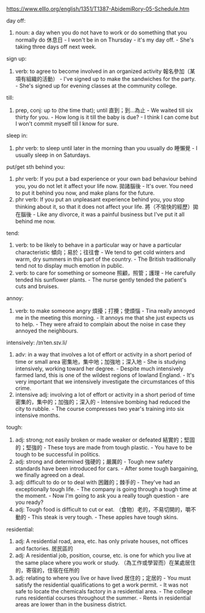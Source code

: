 https://www.elllo.org/english/1351/T1387-AbidemiRory-05-Schedule.htm

day off:
  1. noun: a day when you do not have to work or do something that you normally do  休息日
    - I won't be in on Thursday - it's my day off.
    - She's taking three days off next week.

sign up:
  1. verb: to agree to become involved in an organized activity  報名參加（某項有組織的活動）
    - I've signed up to make the sandwiches for the party.
    - She's signed up for evening classes at the community college.

till:
  1. prep, conj: up to (the time that); until  直到；到…為止
    - We waited till six thirty for you.
    - How long is it till the baby is due?
    - I think I can come but I won't commit myself till I know for sure.

sleep in:
  1. phr verb: to sleep until later in the morning than you usually do  睡懶覺
    - I usually sleep in on Saturdays.

put/get sth behind you:
  1. phr verb: If you put a bad experience or your own bad behaviour behind you, you do not let it affect your life now.  拋諸腦後
    - It's over. You need to put it behind you now, and make plans for the future.
  2. phr verb: If you put an unpleasant experience behind you, you stop thinking about it, so that it does not affect your life.  將（不愉快的經歷）拋在腦後
    - Like any divorce, it was a painful business but I've put it all behind me now.

tend:
  1. verb: to be likely to behave in a particular way or have a particular characteristic  傾向；易於；往往會
    - We tend to get cold winters and warm, dry summers in this part of the country.
    - The British traditionally tend not to display much emotion in public.
  2. verb: to care for something or someone  照顧，照管；護理
    - He carefully tended his sunflower plants.
    - The nurse gently tended the patient's cuts and bruises.

annoy:
  1. verb: to make someone angry  煩擾；打攪；使煩惱
    - Tina really annoyed me in the meeting this morning.
    - It annoys me that she just expects us to help.
    - They were afraid to complain about the noise in case they annoyed the neighbours.

intensively: /ɪnˈten.sɪv.li/
  1. adv: in a way that involves a lot of effort or activity in a short period of time or small area  密集地，集中地；加強地；深入地
    - She is studying intensively, working toward her degree.
    - Despite much intensively farmed land, this is one of the wildest regions of lowland England.
    - It's very important that we intensively investigate the circumstances of this crime.
  2. intensive adj: involving a lot of effort or activity in a short period of time  密集的，集中的；加強的；深入的
    - Intensive bombing had reduced the city to rubble.
    - The course compresses two year's training into six intensive months.

tough:
  1. adj: strong; not easily broken or made weaker or defeated  結實的；堅固的；堅強的
    - These toys are made from tough plastic.
    - You have to be tough to be successful in politics.
  2. adj: strong and determined  強硬的；嚴厲的
    - Tough new safety standards have been introduced for cars.
    - After some tough bargaining, we finally agreed on a deal.
  3. adj: difficult to do or to deal with  困難的；棘手的
    - They've had an exceptionally tough life.
    - The company is going through a tough time at the moment.
    - Now I'm going to ask you a really tough question - are you ready?
  4. adj: Tough food is difficult to cut or eat.  （食物）老的，不易切開的，嚼不動的
    - This steak is very tough.
    - These apples have tough skins.

residential:
  1. adj: A residential road, area, etc. has only private houses, not offices and factories.  居民區的
  2. adj: A residential job, position, course, etc. is one for which you live at the same place where you work or study.  （為工作或學習而）在某處居住的，寄宿的，住宿在任所的
  3. adj: relating to where you live or have lived  居住的；定居的
    - You must satisfy the residential qualifications to get a work permit.
    - It was not safe to locate the chemicals factory in a residential area.
    - The college runs residential courses throughout the summer.
    - Rents in residential areas are lower than in the business district.
